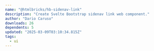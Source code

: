 ```yaml
---
name: "@htmlbricks/hb-sidenav-link"
description: "Create Svelte Bootstrap sidenav link web component."
author: "Dario Caruso"
downloads: 26
dependents: 5
updated: "2025-03-09T03:10:34.815Z"
tags: 
  - ui
---
```

